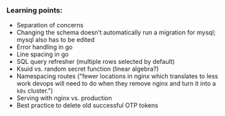 ### Learning points: 

* Separation of concerns 
* Changing the schema doesn’t automatically run a migration for mysql; mysql also has to be edited 
* Error handling in go 
* Line spacing in go 
* SQL query refresher (multiple rows selected by default) 
* Ksuid vs. random secret function (linear algebra?) 
* Namespacing routes ("fewer locations in nginx which translates to less work devops will need to do when they remove nginx and turn it into a `k8s` cluster.")
* Serving with nginx vs. production 
* Best practice to delete old successful OTP tokens 
